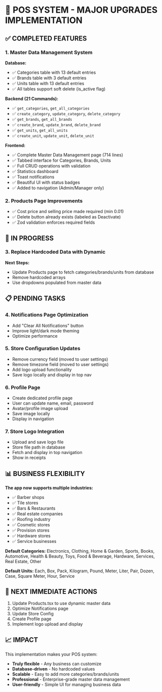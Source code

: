 # 🚀 POS SYSTEM - MAJOR UPGRADES IMPLEMENTATION

## ✅ COMPLETED FEATURES

### 1. Master Data Management System
**Database:**
- ✅ Categories table with 13 default entries
- ✅ Brands table with 3 default entries  
- ✅ Units table with 13 default entries
- ✅ All tables support soft delete (is_active flag)

**Backend (21 Commands):**
- ✅ `get_categories`, `get_all_categories`
- ✅ `create_category`, `update_category`, `delete_category`
- ✅ `get_brands`, `get_all_brands`
- ✅ `create_brand`, `update_brand`, `delete_brand`
- ✅ `get_units`, `get_all_units`
- ✅ `create_unit`, `update_unit`, `delete_unit`

**Frontend:**
- ✅ Complete Master Data Management page (714 lines)
- ✅ Tabbed interface for Categories, Brands, Units
- ✅ Full CRUD operations with validation
- ✅ Statistics dashboard
- ✅ Toast notifications
- ✅ Beautiful UI with status badges
- ✅ Added to navigation (Admin/Manager only)

### 2. Products Page Improvements
- ✅ Cost price and selling price made required (min 0.01)
- ✅ Delete button already exists (labeled as Deactivate)
- ✅ Zod validation enforces required fields

## 🔄 IN PROGRESS

### 3. Replace Hardcoded Data with Dynamic
**Next Steps:**
- Update Products page to fetch categories/brands/units from database
- Remove hardcoded arrays
- Use dropdowns populated from master data

## 📋 PENDING TASKS

### 4. Notifications Page Optimization
- Add "Clear All Notifications" button
- Improve light/dark mode theming
- Optimize performance

### 5. Store Configuration Updates
- Remove currency field (moved to user settings)
- Remove timezone field (moved to user settings)
- Add logo upload functionality
- Save logo locally and display in top nav

### 6. Profile Page
- Create dedicated profile page
- User can update name, email, password
- Avatar/profile image upload
- Save image locally
- Display in navigation

### 7. Store Logo Integration
- Upload and save logo file
- Store file path in database
- Fetch and display in top navigation
- Show in receipts

## 📊 BUSINESS FLEXIBILITY

**The app now supports multiple industries:**
- ✅ Barber shops
- ✅ Tile stores
- ✅ Bars & Restaurants
- ✅ Real estate companies
- ✅ Roofing industry
- ✅ Cosmetic stores
- ✅ Provision stores
- ✅ Hardware stores
- ✅ Service businesses

**Default Categories:**
Electronics, Clothing, Home & Garden, Sports, Books, Automotive, Health & Beauty, Toys, Food & Beverage, Hardware, Services, Real Estate, Other

**Default Units:**
Each, Box, Pack, Kilogram, Pound, Meter, Liter, Pair, Dozen, Case, Square Meter, Hour, Service

## 🎯 NEXT IMMEDIATE ACTIONS

1. Update Products.tsx to use dynamic master data
2. Optimize Notifications page
3. Update Store Config
4. Create Profile page
5. Implement logo upload and display

## 📈 IMPACT

This implementation makes your POS system:
- **Truly flexible** - Any business can customize
- **Database-driven** - No hardcoded values
- **Scalable** - Easy to add more categories/brands/units
- **Professional** - Enterprise-grade master data management
- **User-friendly** - Simple UI for managing business data

